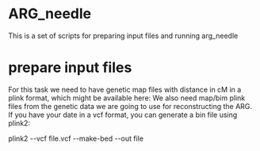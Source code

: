 # ARG_needle
This is a set of scripts for preparing input files and running arg_needle
# prepare input files
For this task we need to have genetic map files with distance in cM in a plink format, which might be available here:
We also need map/bim plink files from the genetic data we are going to use for reconstructing the ARG. If you have your date in a vcf format, you can generate a bin file using plink2:

plink2 --vcf file.vcf --make-bed --out file
